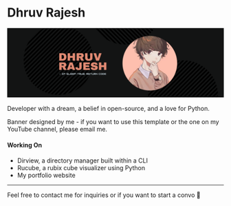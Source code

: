 <h1> Dhruv Rajesh </h1>

<p align="center">
  <img alt="banner" src="/gbanner.png">
</p>

Developer with a dream, a belief in open-source, and a love for Python.

Banner designed by me - if you want to use this template or the one on my YouTube channel, please email me.

<h4> Working On </h4>

- Dirview, a directory manager built within a CLI
- Rucube, a rubix cube visualizer using Python
- My portfolio website

<hr>

Feel free to contact me for inquiries or if you want to start a convo 🥳
